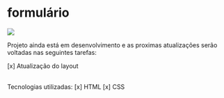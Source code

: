 # formulário
  <img src="../form/image.png">  <br>

  




Projeto ainda está em desenvolvimento e as proximas atualizações serão voltadas nas seguintes tarefas:

[x] Atualização do layout<br>
<br>
 
Tecnologias utilizadas:
[x] HTML
[x] CSS

